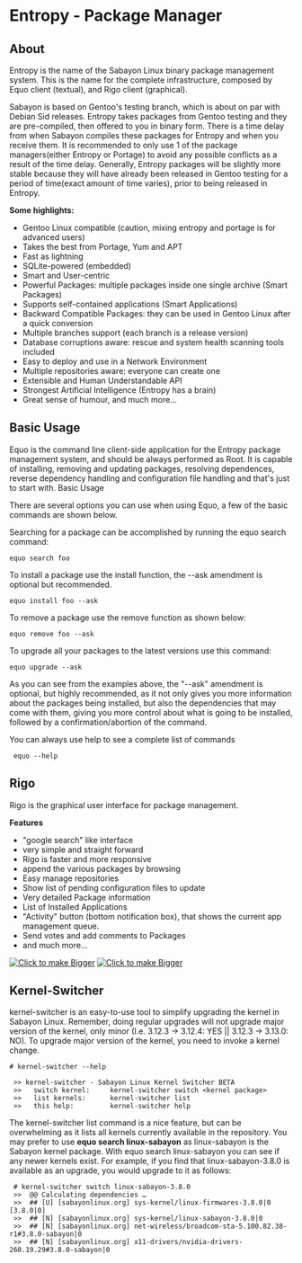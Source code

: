 # Entropy - Package Manager

## About


Entropy is the name of the Sabayon Linux binary package management system. This is the name for the complete infrastructure, composed by Equo client (textual), and Rigo client (graphical).

Sabayon is based on Gentoo's testing branch, which is about on par with Debian Sid releases. Entropy takes packages from Gentoo testing and they are pre-compiled, then offered to you in binary form. There is a time delay from when Sabayon compiles these packages for Entropy and when you receive them. It is recommended to only use 1 of the package managers(either Entropy or Portage) to avoid any possible conflicts as a result of the time delay. Generally, Entropy packages will be slightly more stable because they will have already been released in Gentoo testing for a period of time(exact amount of time varies), prior to being released in Entropy.

**Some highlights:**

* Gentoo Linux compatible (caution, mixing entropy and portage is for advanced users)
* Takes the best from Portage, Yum and APT
* Fast as lightning
* SQLite-powered (embedded)
* Smart and User-centric
* Powerful Packages: multiple packages inside one single archive (Smart Packages)
* Supports self-contained applications (Smart Applications)
* Backward Compatible Packages: they can be used in Gentoo Linux after a quick conversion
* Multiple branches support (each branch is a release version)
* Database corruptions aware: rescue and system health scanning tools included
* Easy to deploy and use in a Network Environment
* Multiple repositories aware: everyone can create one
* Extensible and Human Understandable API
* Strongest Artificial Intelligence (Entropy has a brain)
* Great sense of humour, and much more...

## Basic Usage

Equo is the command line client-side application for the Entropy package management system, and should be always performed as Root. It is capable of installing, removing and updating packages, resolving dependences, reverse dependency handling and configuration file handling and that's just to start with.
Basic Usage

There are several options you can use when using Equo, a few of the basic commands are shown below.

Searching for a package can be accomplished by running the equo search command:

    equo search foo

To install a package use the install function, the --ask amendment is optional but recommended.

    equo install foo --ask

To remove a package use the remove function as shown below:

    equo remove foo --ask

To upgrade all your packages to the latest versions use this command:

    equo upgrade --ask

As you can see from the examples above, the "--ask" amendment is optional, but highly recommended, as it not only gives you more information about the packages being installed, but also the dependencies that may come with them, giving you more control about what is going to be installed, followed by a confirmation/abortion of the command. 

You can always use help to see a complete list of commands

     equo --help

## Rigo

Rigo is the graphical user interface for package management.

**Features**

* "google search" like interface
* very simple and straight forward
* Rigo is faster and more responsive
* append the various packages by browsing
* Easy manage repositories
* Show list of pending configuration files to update
* Very detailed Package information
* List of Installed Applications
* "Activity" button (bottom notification box), that shows the current app management queue.
* Send votes and add comments to Packages
* and much more...

[![Click to make Bigger](http://photosbykjs.us/sabayon/rigo1-1.jpg)](http://photosbykjs.us/sabayon/rigo1.png)
[![Click to make Bigger](http://photosbykjs.us/sabayon/rigo2-2.jpg)](http://photosbykjs.us/sabayon/rigo2.png)

## Kernel-Switcher

kernel-switcher is an easy-to-use tool to simplify upgrading the kernel in Sabayon Linux. Remember, doing regular upgrades will not upgrade major version of the kernel, only minor (I.e. 3.12.3 → 3.12.4: YES || 3.12.3 → 3.13.0: NO). To upgrade major version of the kernel, you need to invoke a kernel change. 

    # kernel-switcher --help
 
     >> kernel-switcher - Sabayon Linux Kernel Switcher BETA
     >>   switch kernel:     kernel-switcher switch <kernel package>
     >>   list kernels:      kernel-switcher list
     >>   this help:         kernel-switcher help
     
The kernel-switcher list command is a nice feature, but can be overwhelming as it lists all kernels currently available in the repository. You may prefer to use **equo search linux-sabayon** as linux-sabayon is the Sabayon kernel package. With equo search linux-sabayon you can see if any newer kernels exist. For example, if you find that linux-sabayon-3.8.0 is available as an upgrade, you would upgrade to it as follows:

     # kernel-switcher switch linux-sabayon-3.8.0
     >>  @@ Calculating dependencies …
     >>  ## [U] [sabayonlinux.org] sys-kernel/linux-firmwares-3.8.0|0   [3.8.0|0]
     >>  ## [N] [sabayonlinux.org] sys-kernel/linux-sabayon-3.8.0|0
     >>  ## [N] [sabayonlinux.org] net-wireless/broadcom-sta-5.100.82.38-r1#3.8.0-sabayon|0
     >>  ## [N] [sabayonlinux.org] x11-drivers/nvidia-drivers-260.19.29#3.8.0-sabayon|0

